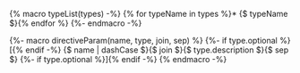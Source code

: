 {% macro typeList(types) -%}
{% for typeName in types %}* {$ typeName $}{% endfor %}
{%- endmacro -%}

{%- macro directiveParam(name, type, join, sep) %}
  {%- if type.optional %}[{% endif -%}
  {$ name | dashCase $}{$ join $}{$ type.description $}{$ sep $}
  {%- if type.optional %}]{% endif -%}
{% endmacro -%}